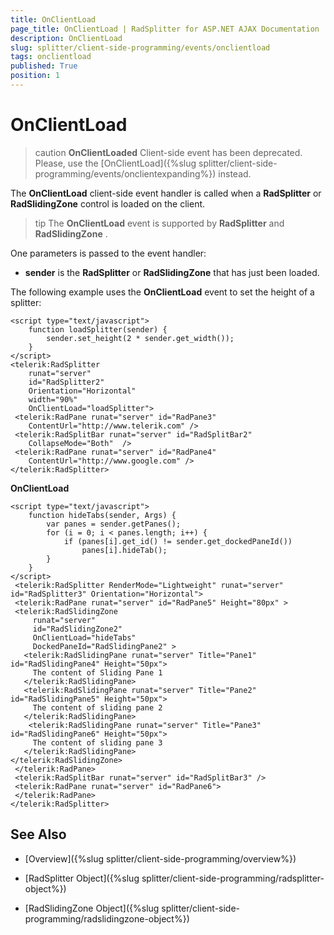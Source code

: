 ```yaml
---
title: OnClientLoad
page_title: OnClientLoad | RadSplitter for ASP.NET AJAX Documentation
description: OnClientLoad
slug: splitter/client-side-programming/events/onclientload
tags: onclientload
published: True
position: 1
---
```


# OnClientLoad

>caution  **OnClientLoaded** Client-side event has been deprecated. Please, use the [OnClientLoad]({%slug splitter/client-side-programming/events/onclientexpanding%}) instead.

The **OnClientLoad** client-side event handler is called when a **RadSplitter** or **RadSlidingZone** control is loaded on the client.

>tip The **OnClientLoad** event is supported by **RadSplitter** and **RadSlidingZone** .

One parameters is passed to the event handler:

* **sender** is the **RadSplitter** or **RadSlidingZone** that has just been loaded.

The following example uses the **OnClientLoad** event to set the height of a splitter:

````ASP.NET	 
<script type="text/javascript">
	function loadSplitter(sender) {
		sender.set_height(2 * sender.get_width());
	}
</script>
<telerik:RadSplitter
	runat="server"
	id="RadSplitter2"
	Orientation="Horizontal"
	width="90%"
	OnClientLoad="loadSplitter">
 <telerik:RadPane runat="server" id="RadPane3"
	ContentUrl="http://www.telerik.com" />
 <telerik:RadSplitBar runat="server" id="RadSplitBar2"
	CollapseMode="Both"  />
 <telerik:RadPane runat="server" id="RadPane4"
	ContentUrl="http://www.google.com" />
</telerik:RadSplitter> 			
````

**OnClientLoad**

````ASP.NET	 
<script type="text/javascript">
	function hideTabs(sender, Args) {
		var panes = sender.getPanes();
		for (i = 0; i < panes.length; i++) {
			if (panes[i].get_id() != sender.get_dockedPaneId())
				panes[i].hideTab();
		}
	}
</script>
 <telerik:RadSplitter RenderMode="Lightweight" runat="server" id="RadSplitter3" Orientation="Horizontal">
 <telerik:RadPane runat="server" id="RadPane5" Height="80px" >
 <telerik:RadSlidingZone
	 runat="server"
	 id="RadSlidingZone2"
	 OnClientLoad="hideTabs"
	 DockedPaneId="RadSlidingPane2" >
   <telerik:RadSlidingPane runat="server" Title="Pane1" id="RadSlidingPane4" Height="50px">
	 The content of Sliding Pane 1
   </telerik:RadSlidingPane>
   <telerik:RadSlidingPane runat="server" Title="Pane2" id="RadSlidingPane5" Height="50px">
	 The content of sliding pane 2
   </telerik:RadSlidingPane>
	<telerik:RadSlidingPane runat="server" Title="Pane3" id="RadSlidingPane6" Height="50px">
	 The content of sliding pane 3
   </telerik:RadSlidingPane>
</telerik:RadSlidingZone>
 </telerik:RadPane>
 <telerik:RadSplitBar runat="server" id="RadSplitBar3" />
 <telerik:RadPane runat="server" id="RadPane6">
 </telerik:RadPane>
</telerik:RadSplitter> 			
````



## See Also

 * [Overview]({%slug splitter/client-side-programming/overview%})

 * [RadSplitter Object]({%slug splitter/client-side-programming/radsplitter-object%})

 * [RadSlidingZone Object]({%slug splitter/client-side-programming/radslidingzone-object%})
